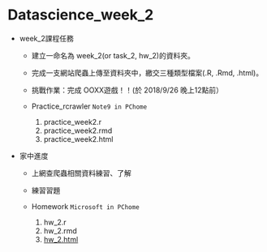 # Datascience_week_2

 - week_2課程任務

   - 建立一命名為 week_2(or task_2, hw_2)的資料夾。

   - 完成一支網站爬蟲上傳至資料夾中，繳交三種類型檔案(.R, .Rmd, .html)。

   - 挑戰作業：完成 OOXX遊戲！！(於 2018/9/26 晚上12點前）

   - Practice_rcrawler
    ```Note9 in PChome```
  
     1. practice_week2.r
     2. practice_week2.rmd
     3. practice_week2.html
  
 
- 家中進度

    - 上網查爬蟲相關資料練習、了解
    
    - 練習習題
 
    - Homework
    ```Microsoft in PChome```
  
      1. hw_2.r
      2. hw_2.rmd
      3. [hw_2.html](https://yitingpeng.github.io/datascience/week_2/hw_week2/hw_week2.html)
 
 

